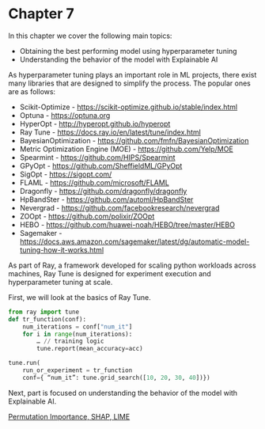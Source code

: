 # Chapter 7

In this chapter we cover the following main topics:
*	Obtaining the best performing model using hyperparameter tuning
*	Understanding the behavior of the model with Explainable AI

As hyperparameter tuning plays an important role in ML projects, there exist many libraries that are designed to simplify the process. The popular ones are as follows:
*	Scikit-Optimize - https://scikit-optimize.github.io/stable/index.html
*	Optuna - https://optuna.org
*	HyperOpt - http://hyperopt.github.io/hyperopt
*	Ray Tune - https://docs.ray.io/en/latest/tune/index.html
*	BayesianOptimization - https://github.com/fmfn/BayesianOptimization
*	Metric Optimization Engine (MOE) - https://github.com/Yelp/MOE
*	Spearmint - https://github.com/HIPS/Spearmint
*	GPyOpt - https://github.com/SheffieldML/GPyOpt
*	SigOpt - https://sigopt.com/
*	FLAML - https://github.com/microsoft/FLAML
*	Dragonfly - https://github.com/dragonfly/dragonfly
*	HpBandSter - https://github.com/automl/HpBandSter
*	Nevergrad - https://github.com/facebookresearch/nevergrad
*	ZOOpt - https://github.com/polixir/ZOOpt
*	HEBO - https://github.com/huawei-noah/HEBO/tree/master/HEBO
*	Sagemaker - https://docs.aws.amazon.com/sagemaker/latest/dg/automatic-model-tuning-how-it-works.html

As part of Ray, a framework developed for scaling python workloads across machines, Ray Tune is designed for experiment execution and hyperparameter tuning at scale.

First, we will look at the basics of Ray Tune.
```python
from ray import tune
def tr_function(conf):
    num_iterations = conf["num_it"]
    for i in range(num_iterations):
        … // training logic
        tune.report(mean_accuracy=acc)

tune.run(
    run_or_experiment = tr_function
    conf={ “num_it”: tune.grid_search([10, 20, 30, 40])})
```

Next, part is focused on understanding the behavior of the model with Explainable AI.

[Permutation Importance, SHAP, LIME](Secret_of_DL_models.ipynb)
